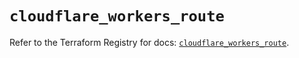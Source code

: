 # `cloudflare_workers_route`

Refer to the Terraform Registry for docs: [`cloudflare_workers_route`](https://registry.terraform.io/providers/cloudflare/cloudflare/4.48.0/docs/resources/workers_route).
